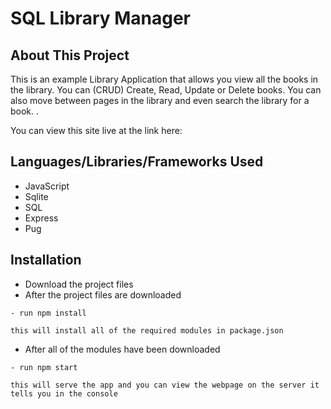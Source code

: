 # SQL Library Manager

## About This Project

This is an example Library Application that allows you view all the books in the library. You can (CRUD) Create, Read, Update or Delete books. You can also move between pages in the library and even search the library for a book. .

You can view this site live at the link here:

## Languages/Libraries/Frameworks Used

- JavaScript
- Sqlite
- SQL
- Express
- Pug

## Installation

- Download the project files
- After the project files are downloaded

```
- run npm install
```

    this will install all of the required modules in package.json

- After all of the modules have been downloaded

```
- run npm start
```

    this will serve the app and you can view the webpage on the server it tells you in the console

